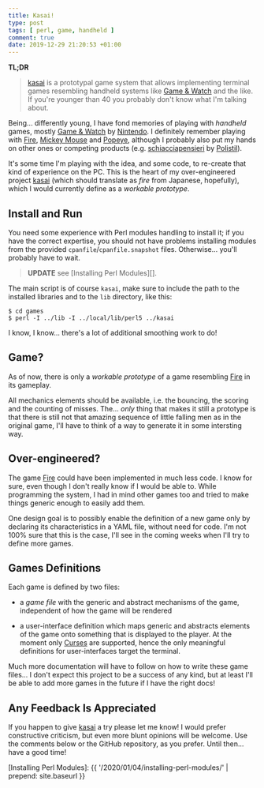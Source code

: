 ```yaml
---
title: Kasai!
type: post
tags: [ perl, game, handheld ]
comment: true
date: 2019-12-29 21:20:53 +01:00
---
```


**TL;DR**

> [kasai][] is a prototypal game system that allows implementing terminal
> games resembling handheld systems like [Game & Watch][] and the like. If
> you're younger than 40 you probably don't know what I'm talking about.

<script id="asciicast-290862" src="https://asciinema.org/a/290862.js" data-speed="2" async></script>

Being... differently young, I have fond memories of playing with
*handheld* games, mostly [Game & Watch][] by [Nintendo][]. I definitely
remember playing with [Fire][], [Mickey Mouse][] and [Popeye][], although
I probably also put my hands on other ones or competing products (e.g.
[schiacciapensieri][] by [Polistil][]).

It's some time I'm playing with the idea, and some code, to re-create that
kind of experience on the PC. This is the heart of my over-engineered
project [kasai][] (which should translate as *fire* from Japanese,
hopefully), which I would currently define as a *workable prototype*.

## Install and Run

You need some experience with Perl modules handling to install it; if you
have the correct expertise, you should not have problems installing
modules from the provided `cpanfile`/`cpanfile.snapshot` files.
Otherwise... you'll probably have to wait.

> **UPDATE** see [Installing Perl Modules][].

The main script is of course `kasai`, make sure to include the path to the
installed libraries and to the `lib` directory, like this:

~~~~
$ cd games
$ perl -I ../lib -I ../local/lib/perl5 ../kasai
~~~~

I know, I know... there's a lot of additional smoothing work to do!

## Game?

As of now, there is only a *workable prototype* of a game resembling
[Fire][] in its gameplay.

All mechanics elements should be available, i.e. the bouncing, the scoring
and the counting of misses. The... *only* thing that makes it still
a prototype is that there is still not that amazing sequence of little
falling men as in the original game, I'll have to think of a way to
generate it in some intersting way.

## Over-engineered?

The game [Fire][] could have been implemented in much less code. I know
for sure, even though I don't really know if I would be able to. While
programming the system, I had in mind other games too and tried to make
things generic enough to easily add them.

One design goal is to possibly enable the definition of a new game only by
declaring its characteristics in a YAML file, without need for code. I'm
not 100% sure that this is the case, I'll see in the coming weeks when
I'll try to define more games.

## Games Definitions

Each game is defined by two files:

- a *game file* with the generic and abstract mechanisms of the game,
  independent of how the game will be rendered

- a user-interface definition which maps generic and abstracts elements of
  the game onto something that is displayed to the player. At the moment
  only [Curses][] are supported, hence the only meaningful definitions for
  user-interfaces target the terminal.

Much more documentation will have to follow on how to write these game
files... I don't expect this project to be a success of any kind, but at
least I'll be able to add more games in the future if I have the right
docs!

## Any Feedback Is Appreciated

If you happen to give [kasai][] a try please let me know! I would prefer
constructive criticism, but even more blunt opinions will be welcome. Use
the comments below or the GitHub repository, as you prefer. Until then...
have a good time!

[Game & Watch]: https://en.wikipedia.org/wiki/Game_%26_Watch_series
[Nintendo]: https://www.nintendo.com/
[Fire]: https://en.wikipedia.org/wiki/List_of_Game_%26_Watch_games#Fire
[Mickey Mouse]: https://en.wikipedia.org/wiki/List_of_Game_%26_Watch_games#Mickey_Mouse
[Popeye]: https://en.wikipedia.org/wiki/List_of_Game_%26_Watch_games#Popeye
[schiacciapensieri]: https://schiacciapensieripolistil.blogspot.com/2011/11/elenco-giochi.html
[Polistil]: https://it.wikipedia.org/wiki/Polistil
[kasai]: https://www.github.com/polettix/kasai/
[Curses]: https://metacpan.org/pod/Curses
[Installing Perl Modules]: {{ '/2020/01/04/installing-perl-modules/' | prepend: site.baseurl }}

